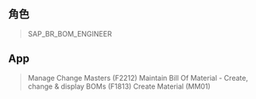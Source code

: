 ## 角色
> SAP_BR_BOM_ENGINEER
## App
> Manage Change Masters (F2212)
> Maintain Bill Of Material - Create, change & display BOMs (F1813)
> Create Material (MM01)